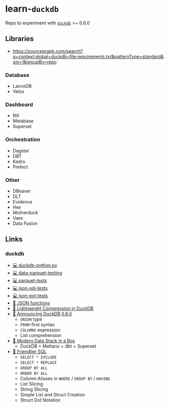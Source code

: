 # learn-`duckdb`
Repo to experiment with [`duckdb`](https://github.com/duckdb/duckdb) >= 0.6.0

## Libraries
* https://sourcegraph.com/search?q=context:global+duckdb+file:requirements.txt&patternType=standard&sm=1&groupBy=repo

### Database
* LanceDB
* Velox

### Dashboard
* Rill
* Metabase
* Superset

### Orchestration
* Dagster
* DBT
* Kedro
* Prefect

### Other
* DBeaver
* DLT
* Evidence
* Hex
* Motherduck
* Vaex
* Data Fusion

## Links
### duckdb
* [:computer: duckdb-python.py](https://github.com/duckdb/duckdb/blob/master/examples/python/duckdb-python.py)
* [:computer: data-parquet-testing](https://github.com/duckdb/duckdb/blob/master/data/parquet-testing)
* [:computer: parquet-tests](https://github.com/duckdb/duckdb/tree/master/test/parquet)
* [:computer: json-sql-tests](
https://github.com/duckdb/duckdb/tree/master/test/sql/json)
* [:computer: json-ext-tests](https://github.com/duckdb/duckdb/blob/master/tools/pythonpkg/tests/extensions/json/test_read_json.py)
* [:scroll: JSON functions](https://duckdb.org/docs/extensions/json)
* [:scroll: Lightweight Compression in DuckDB](https://duckdb.org/2022/10/28/lightweight-compression.html)
* [:scroll: Announcing DuckDB 0.6.0](https://duckdb.org/2022/11/14/announcing-duckdb-060.html)
  * `UNION` type
  * `FROM`-first syntax
  * `COLUMNS` expression
  * List comprehension
* [:scroll: Modern Data Stack in a Box](https://duckdb.org/2022/10/12/modern-data-stack-in-a-box.html)
  * DuckDB + Meltano + dbt + Superset
* [:scroll: Friendlier SQL](https://duckdb.org/2022/05/04/friendlier-sql.html)
  * `SELECT * EXCLUDE` 
  * `SELECT * REPLACE`
  * `GROUP BY ALL`
  * `ORDER BY ALL`
  * Column Aliases in `WHERE` / `GROUP BY` / `HAVING`
  * List Slicing
  * String Slicing
  * Simple List and Struct Creation
  * Struct Dot Notation
